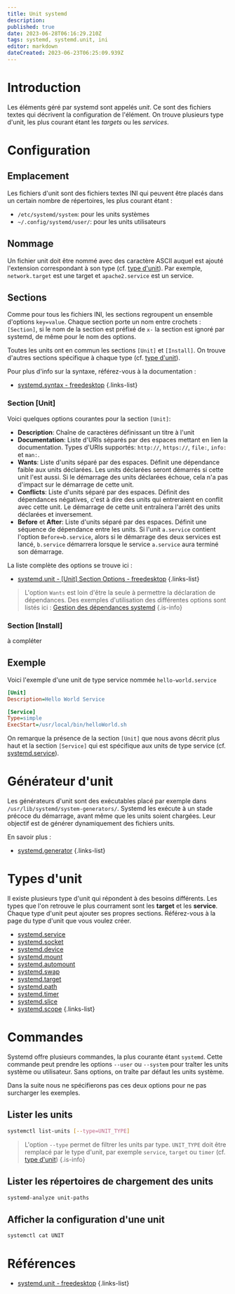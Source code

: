 ```yaml
---
title: Unit systemd
description: 
published: true
date: 2023-06-28T06:16:29.210Z
tags: systemd, systemd.unit, ini
editor: markdown
dateCreated: 2023-06-23T06:25:09.939Z
---
```


# Introduction
Les éléments géré par systemd sont appelés *unit*. Ce sont des fichiers textes qui décrivent la configuration de l'élément. On trouve plusieurs type d'unit, les plus courant étant les *targets* ou les *services*.

# Configuration
## Emplacement
Les fichiers d'unit sont des fichiers textes INI qui peuvent être placés dans un certain nombre de répertoires, les plus courant étant :
- `/etc/systemd/system`: pour les units systèmes
- `~/.config/systemd/user/`: pour les units utilisateurs

## Nommage
Un fichier unit doit être nommé avec des caractère ASCII auquel est ajouté l'extension correspondant à son type (cf. [type d'unit](/systemd/unit#types-dunit)). Par exemple, `network.target` est une target et `apache2.service` est un service.

## Sections
Comme pour tous les fichiers INI, les sections regroupent un ensemble d'options `key=value`. Chaque section porte un nom entre crochets : `[Section]`, si le nom de la section est préfixé de `x-` la section est ignoré par systemd, de même pour le nom des options.

Toutes les units ont en commun les sections `[Unit]` et `[Install]`. On trouve d'autres sections spécifique à chaque type (cf. [type d'unit](/systemd/unit#types-dunit)).

Pour plus d'info sur la syntaxe, référez-vous à la documentation : 
- [systemd.syntax - freedesktop](https://www.freedesktop.org/software/systemd/man/systemd.syntax.html#)
{.links-list}

### Section [Unit]
Voici quelques  options courantes pour la section `[Unit]`:
- **Description**: Chaîne de caractères définissant un titre à l'unit
- **Documentation**: Liste d'URIs séparés par des espaces mettant en lien la documentation. Types d'URIs supportés: `http://`, `https://`, `file:`, `info:` et `man:`.
- **Wants**: Liste d'units séparé par des espaces. Définit une dépendance faible aux units déclarées. Les units déclarées seront démarrés si cette unit l'est aussi. Si le démarrage des units déclarées échoue, cela n'a pas d'impact sur le démarrage de cette unit.
- **Conflicts**: Liste d'units séparé par des espaces. Définit des dépendances négatives, c'est à dire des units qui entreraient en conflit avec cette unit. Le démarrage de cette unit entraînera l'arrêt des units déclarées et inversement. 
- **Before** et **After**: Liste d'units séparé par des espaces. Définit une séquence de dépendance entre les units. Si l'unit `a.service` contient l'option `Before=b.service`, alors si le démarrage des deux services est lancé, `b.service` démarrera lorsque le service `a.service` aura terminé son démarrage. 

La liste complète des options se trouve ici :
- [systemd.unit - [Unit] Section Options - freedesktop](https://www.freedesktop.org/software/systemd/man/systemd.unit.html#%5BUnit%5D%20Section%20Options)
{.links-list}

> L'option `Wants` est loin d'être la seule à permettre la déclaration de dépendances. Des exemples d'utilisation des différentes options sont listés ici : [Gestion des dépendances systemd](/systemd/unit/dependency)
{.is-info}

### Section [Install]
à compléter

## Exemple
Voici l'exemple d'une unit de type service nommée `hello-world.service`
```ini
[Unit]
Description=Hello World Service

[Service]
Type=simple
ExecStart=/usr/local/bin/helloWorld.sh
```
On remarque la présence de la section `[Unit]` que nous avons décrit plus haut et la section `[Service]` qui est spécifique aux units de type service (cf. [systemd.service](/systemd/unit)).

# Générateur d'unit
Les générateurs d'unit sont des exécutables placé par exemple dans `/usr/lib/systemd/system-generators/`. Systemd les exécute à un stade précoce du démarrage, avant même que les units soient chargées. Leur objectif est de générer dynamiquement des fichiers units.

En savoir plus :
- [systemd.generator](/systemd/unit/generator)
{.links-list}

# Types d'unit
Il existe plusieurs type d'unit qui répondent à des besoins différents. Les types que l'on retrouve le plus courrament sont les **target** et les **service**. Chaque type d'unit peut ajouter ses propres sections. Référez-vous à la page du type d'unit que vous voulez créer.

- [systemd.service](/systemd/unit/service)
- [systemd.socket](/systemd/unit/socket)
- [systemd.device](/systemd/unit/device)
- [systemd.mount](/systemd/unit/mount)
- [systemd.automount](/systemd/unit/automount)
- [systemd.swap](/systemd/unit/swap)
- [systemd.target](/systemd/unit/target)
- [systemd.path](/systemd/unit/path)
- [systemd.timer](/systemd/unit/timer)
- [systemd.slice](/systemd/unit/slice)
- [systemd.scope](/systemd/unit/scope)
{.links-list}

# Commandes
Systemd offre plusieurs commandes, la plus courante étant `systemd`. Cette commande peut prendre les options `--user` ou `--system` pour traîter les units système ou utilisateur. Sans options, on traîte par défaut les units système.

Dans la suite nous ne spécifierons pas ces deux options pour ne pas surcharger les exemples.

## Lister les units
```bash
systemctl list-units [--type=UNIT_TYPE]
```
> L'option `--type` permet de filtrer les units par type. `UNIT_TYPE` doit être remplacé par le type d'unit, par exemple `service`, `target` ou `timer` (cf. [type d'unit](/systemd/unit#types-dunit))
{.is-info}

## Lister les répertoires de chargement des units
```bash
systemd-analyze unit-paths
```

## Afficher la configuration d'une unit
```bash
systemctl cat UNIT
```

# Références
- [systemd.unit - freedesktop](https://www.freedesktop.org/software/systemd/man/systemd.unit.html)
{.links-list}